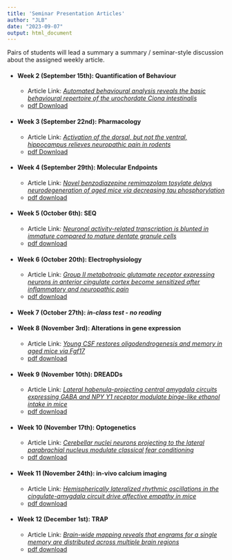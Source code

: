 ```yaml
---
title: 'Seminar Presentation Articles'
author: "JLB"
date: "2023-09-07"
output: html_document
---
```




Pairs of students will lead a summary a summary / seminar-style discussion about the assigned weekly article. 

- #### Week 2 (September 15th): Quantification of Behaviour
    + Article Link: [*Automated behavioural analysis reveals the basic behavioural repertoire of the urochordate Ciona intestinalis*](https://www.nature.com/articles/s41598-019-38791-5)
    + [pdf Download](/files/Week_1_Presentation_Rudolph2019.pdf)


- #### Week 3 (September 22nd): Pharmacology
    + Article Link: [*Activation of the dorsal, but not the ventral, hippocampus relieves neuropathic pain in rodents*](https://www.ncbi.nlm.nih.gov/pmc/articles/PMC8464622/)
    + [pdf Download](/files/Week_2_Wei_2020)


- #### Week 4 (September 29th): Molecular Endpoints
    + Article Link: [*Novel benzodiazepine remimazolam tosylate delays neurodegeneration of aged mice via decreasing tau phosphorylation*](https://www.sciencedirect.com/science/article/pii/S0161813X22001267?via%3Dihub)
    + [pdf download](/files/Week_4_Chen2022)


- #### Week 5 (October 6th): SEQ
    + Article Link:  [*Neuronal activity-related transcription is blunted in immature compared to mature dentate granule cells*](https://www.biorxiv.org/content/10.1101/2022.09.26.508896v1.full)
    + [pdf download](/files/Week_5_Paralyk2022)


- #### Week 6 (October 20th): Electrophysiology
    + Article Link: [*Group II metabotropic glutamate receptor expressing neurons in anterior cingulate cortex become sensitized after inflammatory and neuropathic pain*](https://journals.sagepub.com/doi/full/10.1177/1744806920915339)
    + [pdf download](/files/)


- #### Week 7 (October 27th): *in-class test - no reading*


- #### Week 8 (November 3rd): Alterations in gene expression
    + Article Link: [*Young CSF restores oligodendrogenesis and memory in aged mice via Fgf17*](https://www.nature.com/articles/s41586-022-04722-0)
    + [pdf download](/files/Week_8_Iram2022)


- #### Week 9 (November 10th): DREADDs
    + Article Link: [*Lateral habenula-projecting central amygdala circuits expressing GABA and NPY Y1 receptor modulate binge-like ethanol intake in mice*](https://pubmed.ncbi.nlm.nih.gov/36059430/)
    + [pdf download](/files/Week_9_Companion2022)


- #### Week 10 (November 17th): Optogenetics
    + Article Link: [*Cerebellar nuclei neurons projecting to the lateral parabrachial nucleus modulate classical fear conditioning*](https://pubmed.ncbi.nlm.nih.gov/36952344/)
    + [pdf download](/files/Week_10_Hwang2023)


- #### Week 11 (November 24th): in-vivo calcium imaging
    + Article Link: [*Hemispherically lateralized rhythmic oscillations in the cingulate-amygdala circuit drive affective empathy in mice*](https://www.cell.com/neuron/fulltext/S0896-6273(22)01000-5?_returnURL=https%3A%2F%2Flinkinghub.elsevier.com%2Fretrieve%2Fpii%2FS0896627322010005%3Fshowall%3Dtrue)
    + [pdf download](/files/Week_11_Kim2023)


- #### Week 12 (December 1st): TRAP
    + Article Link: [*Brain-wide mapping reveals that engrams for a single memory are distributed across multiple brain regions*](https://www.nature.com/articles/s41467-022-29384-4)
    + [pdf download](/files/Week_12_Roy2022)




